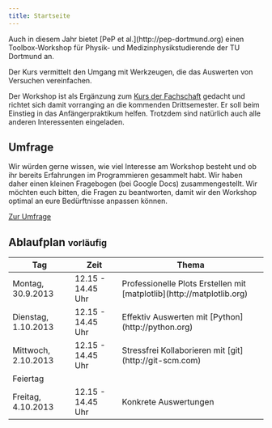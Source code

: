 ```yaml
---
title: Startseite
---
```


<p class="lead">
Auch in diesem Jahr bietet [PeP et al.](http://pep-dortmund.org) einen Toolbox-Workshop für Physik- und Medizinphysikstudierende der TU Dortmund an.
</p>

<p class="lead">
Der Kurs vermittelt den Umgang mit Werkzeugen, die das Auswerten von Versuchen vereinfachen.
</p>

Der Workshop ist als Ergänzung zum [Kurs der Fachschaft](http://project.het.physik.tu-dortmund.de/apkurs/) gedacht und richtet sich damit vorranging an die kommenden Drittsemester. Er soll beim Einstieg in das Anfängerpraktikum helfen. Trotzdem sind natürlich auch alle anderen Interessenten eingeladen.

## Umfrage
Wir würden gerne wissen, wie viel Interesse am Workshop besteht und ob ihr bereits Erfahrungen im Programmieren gesammelt habt. Wir haben daher einen kleinen Fragebogen (bei Google Docs) zusammengestellt. Wir möchten euch bitten, die Fragen zu beantworten, damit wir den Workshop optimal an eure Bedürftnisse anpassen können.

<a class="btn btn-large btn-primary pull-right" href="https://docs.google.com/forms/d/1jwsShefaa-8EaEv908DNOftL4_KIegGkKELOnQ4ttw4/viewform">Zur Umfrage</a>

<div class="clearfix"></div>

## Ablaufplan <small><span class="label label-warning">vorläufig</span></small>
<div class="container">
<table class="table table-hover">
<thead>
  <tr>
    <th>Tag</th>
    <th>Zeit</th>
    <th>Thema</th>
  </tr>
</thead>
<tbody>
  <tr>
    <td>Montag, 30.9.2013</td>
    <td>12.15 - 14.45 Uhr</td>
    <td>Professionelle Plots Erstellen mit [matplotlib](http://matplotlib.org)</td>
  </tr>
  <tr>
    <td>Dienstag, 1.10.2013</td>
    <td>12.15 - 14.45 Uhr</td>
    <td>Effektiv Auswerten mit [Python](http://python.org)</td>
  </tr>
  <tr>
    <td>Mittwoch, 2.10.2013</td>
    <td>12.15 - 14.45 Uhr</td>
    <td>Stressfrei Kollaborieren mit [git](http://git-scm.com)</td>
  </tr>
  <tr class="warning">
    <td colspan=3> Feiertag </td>
  </tr>
  <tr>
    <td>Freitag, 4.10.2013</td>
    <td>12.15 - 14.45 Uhr</td>
    <td>Konkrete Auswertungen</td>
  </tr>
</tbody>
</table>
</div>

